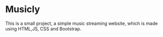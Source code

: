 # Musicly

This is a small project, a simple music streaming website, which is made using HTML,JS, CSS and Bootstrap.
